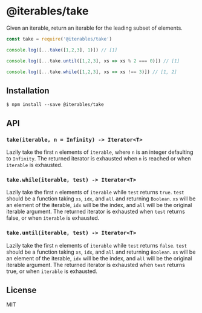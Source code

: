 # @iterables/take

Given an iterable, return an iterable for the leading subset of elements.

```javascript
const take = require('@iterables/take')

console.log([...take([1,2,3], 1)]) // [1]

console.log([...take.until([1,2,3], xs => xs % 2 === 0)]) // [1]

console.log([...take.while([1,2,3], xs => xs !== 3)]) // [1, 2]
```

## Installation

```
$ npm install --save @iterables/take
```

## API

### `take(iterable, n = Infinity) -> Iterator<T>`

Lazily take the first `n` elements of `iterable`, where `n` is an integer
defaulting to `Infinity`. The returned iterator is exhausted when `n` is
reached or when `iterable` is exhausted.

### `take.while(iterable, test) -> Iterator<T>`

Lazily take the first `n` elements of `iterable` while `test` returns `true`.
`test` should be a function taking `xs`, `idx`, and `all` and returning
`Boolean`. `xs` will be an element of the iterable, `idx` will be the index,
and `all` will be the original iterable argument. The returned iterator is
exhausted when `test` returns false, or when `iterable` is exhausted.

### `take.until(iterable, test) -> Iterator<T>`

Lazily take the first `n` elements of `iterable` while `test` returns `false`.
`test` should be a function taking `xs`, `idx`, and `all` and returning
`Boolean`. `xs` will be an element of the iterable, `idx` will be the index,
and `all` will be the original iterable argument. The returned iterator is
exhausted when `test` returns true, or when `iterable` is exhausted.

## License

MIT
